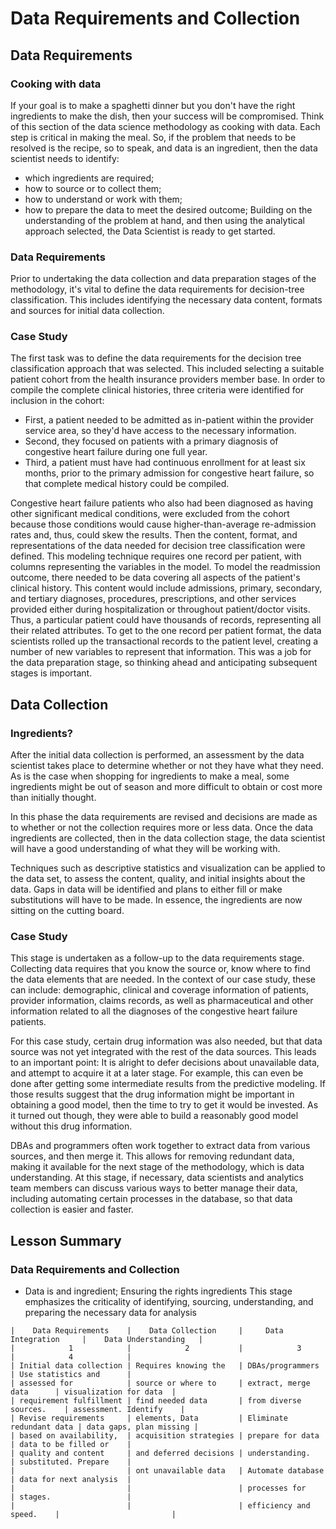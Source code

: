 # Data Requirements and Collection

## Data Requirements

### Cooking with data
If your goal is to make a spaghetti dinner but you don't have the right ingredients to make the dish, then your success will be compromised. Think of this section of the data science methodology as cooking with data. Each step is critical in making the meal. So, if the problem that needs to be resolved is the recipe, so to speak, and data is an ingredient, then the data scientist needs to identify: 
- which ingredients are required;
- how to source or to collect them;
- how to understand or work with them;
- how to prepare the data to meet the desired outcome;
Building on the understanding of the problem at hand, and then using the analytical approach selected, the Data Scientist is ready to get started. 

### Data Requirements
Prior to undertaking the data collection and data preparation stages of the methodology, it's vital to define the data requirements for decision-tree classification. This includes identifying the necessary data content, formats and sources for initial data collection.

### Case Study
The first task was to define the data requirements for the decision tree classification approach that was selected. This included selecting a suitable patient cohort from the health insurance providers member base. In order to compile the complete clinical histories, three criteria were identified for inclusion in the cohort:
- First, a patient needed to be admitted as in-patient within the provider service area, so they'd have access to the necessary information.
- Second, they focused on patients with a primary diagnosis of congestive heart failure during one full year.
- Third, a patient must have had continuous enrollment for at least six months, prior to the primary admission for congestive heart failure, so that complete medical history could be compiled.

Congestive heart failure patients who also had been diagnosed as having other significant medical conditions, were excluded from the cohort because those conditions would cause higher-than-average re-admission rates and, thus, could skew the results. Then the content, format, and representations of the data needed for decision tree classification were defined. This modeling technique requires one record per patient, with columns representing the variables in the model. To model the readmission outcome, there needed to be data covering all aspects of the patient's clinical history. This content would include admissions, primary, secondary, and tertiary diagnoses, procedures, prescriptions, and other services provided either during hospitalization or throughout patient/doctor visits. Thus, a particular patient could have thousands of records, representing all their related attributes. To get to the one record per patient format, the data scientists rolled up the transactional records to the patient level, creating a number of new variables to represent that information. This was a job for the data preparation stage, so thinking ahead and anticipating subsequent stages is important.

## Data Collection

### Ingredients?
After the initial data collection is performed, an assessment by the data scientist takes place to determine whether or not they have what they need. As is the case when shopping for ingredients to make a meal, some ingredients might be out of season and more difficult to obtain or cost more than initially thought. 

In this phase the data requirements are revised and decisions are made as to whether or not the collection requires more or less data. Once the data ingredients are collected, then in the data collection stage, the data scientist will have a good understanding of what they will be working with. 

Techniques such as descriptive statistics and visualization can be applied to the data set, to assess the content, quality, and initial insights about the data. Gaps in data will be identified and plans to either fill or make substitutions will have to be made. In essence, the ingredients are now sitting on the cutting board. 

### Case Study
This stage is undertaken as a follow-up to the data requirements stage. Collecting data requires that you know the source or, know where to find the data elements that are needed. In the context of our case study, these can include: demographic, clinical and coverage information of patients, provider information, claims records, as well as pharmaceutical and other information related to all the diagnoses of the congestive heart failure patients. 

For this case study, certain drug information was also needed, but that data source was not yet integrated with the rest of the data sources. This leads to an important point: It is alright to defer decisions about unavailable data, and attempt to acquire it at a later stage. For example, this can even be done after getting some intermediate results from the predictive modeling. If those results suggest that the drug information might be important in obtaining a good model, then the time to try to get it would be invested. As it turned out though, they were able to build a reasonably good model without this drug information. 

DBAs and programmers often work together to extract data from various sources, and then merge it. This allows for removing redundant data, making it available for the next stage of the methodology, which is data understanding. At this stage, if necessary, data scientists and analytics team members can discuss various ways to better manage their data, including automating certain processes in the database, so that data collection is easier and faster.

## Lesson Summary

### Data Requirements and Collection
- Data is and ingredient; Ensuring the rights ingredients
This stage emphasizes the criticality of identifying, sourcing, understanding, and preparing the necessary data for analysis

```
|    Data Requirements    |    Data Collection     |     Data Integration     |    Data Understanding   |
|            1            |            2           |            3             |            4            |
| Initial data collection | Requires knowing the   | DBAs/programmers         | Use statistics and      |
| assessed for            | source or where to     | extract, merge data      | visualization for data  |
| requirement fulfillment | find needed data       | from diverse sources.    | assessment. Identify    |
| Revise requirements     | elements, Data         | Eliminate redundant data | data gaps, plan missing |
| based on availability,  | acquisition strategies | prepare for data         | data to be filled or    |
| quality and content	  | and deferred decisions | understanding.           | substituted. Prepare    |
|                         | ont unavailable data   | Automate database        | data for next analysis  |
|                         |                        | processes for            | stages.                 |
|                         |                        | efficiency and speed.    |                         |
```
